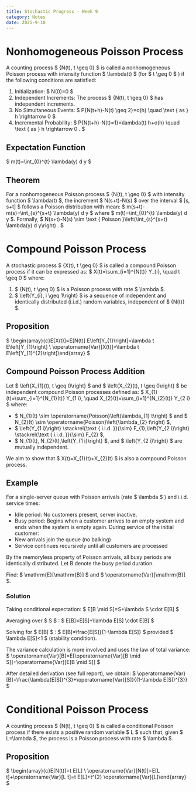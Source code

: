 ```yaml
---
title: Stochastic Progress - Week 9
category: Notes
date: 2025-9-10 
---
```


# Nonhomogeneous Poisson Process

A counting process $ \{N(t), t \geq 0\} $ is called a nonhomogeneous Poisson process with intensity function $ \lambda(t) $ (for $ t \geq 0 $ ) if the following conditions are satisfied:
1. Initialization: $ N(0)=0 $.
2. Independent Increments: The process $ \{N(t), t \geq 0\} $ has independent increments.
3. No Simultaneous Events:
$
P\{N(t+h)-N(t) \geq 2\}=o(h) \quad \text { as } h \rightarrow 0
$
4. Incremental Probability:
$
P\{N(t+h)-N(t)=1\}=\lambda(t) h+o(h) \quad \text { as } h \rightarrow 0 .
$

## Expectation Function

$ m(t)=\int_{0}^{t} \lambda(y) d y $

## Theorem 

For a nonhomogeneous Poisson process $ \{N(t), t \geq 0\} $ with intensity function $ \lambda(t) $, the increment $ N(s+t)-N(s) $ over the interval $ [s, s+t] $ follows a Poisson distribution with mean:
$
m(s+t)-m(s)=\int_{s}^{s+t} \lambda(y) d y
$
where $ m(t)=\int_{0}^{t} \lambda(y) d y $. Formally,
$
N(s+t)-N(s) \sim \text { Poisson }\left(\int_{s}^{s+t} \lambda(y) d y\right) .
$

# Compound Poisson Process

A stochastic process $ \{X(t), t \geq 0\} $ is called a compound Poisson process if it can be expressed as:
$
X(t)=\sum_{i=1}^{N(t)} Y_{i}, \quad t \geq 0
$
where:
1. $ \{N(t), t \geq 0\} $ is a Poisson process with rate $ \lambda $.
2. $ \left\{Y_{i}, i \geq 1\right\} $ is a sequence of independent and identically distributed (i.i.d.) random variables, independent of $ \{N(t)\} $.

## Proposition 

$ \begin{array}{c}E[X(t)]=E[N(t)] E\left[Y_{1}\right]=\lambda t E\left[Y_{1}\right] \\ \operatorname{Var}[X(t)]=\lambda t E\left[Y_{1}^{2}\right]\end{array} $

## Compound Poisson Process Addition

Let $ \left\{X_{1}(t), t \geq 0\right\} $ and $ \left\{X_{2}(t), t \geq 0\right\} $ be independent compound Poisson processes defined as:
$
X_{1}(t)=\sum_{i=1}^{N_{1}(t)} Y_{1 i}, \quad X_{2}(t)=\sum_{i=1}^{N_{2}(t)} Y_{2 i}
$
where:
- $ N_{1}(t) \sim \operatorname{Poisson}\left(\lambda_{1} t\right) $ and $ N_{2}(t) \sim \operatorname{Poisson}\left(\lambda_{2} t\right) $,
- $ \left\{Y_{1 i}\right\} \stackrel{\text { i.i.d. }}{\sim} F_{1},\left\{Y_{2 i}\right\} \stackrel{\text { i.i.d. }}{\sim} F_{2} $,
- $ N_{1}(t), N_{2}(t),\left\{Y_{1 i}\right\} $, and $ \left\{Y_{2 i}\right\} $ are mutually independent.

We aim to show that $ X(t)=X_{1}(t)+X_{2}(t) $ is also a compound Poisson process.

## Example 

For a single-server queue with Poisson arrivals (rate $ \lambda $ ) and i.i.d. service times:
- Idle period: No customers present, server inactive.
- Busy period: Begins when a customer arrives to an empty system and ends when the system is empty again. During service of the initial customer:
- New arrivals join the queue (no balking)
- Service continues recursively until all customers are processed

By the memoryless property of Poisson arrivals, all busy periods are identically distributed. Let B denote the busy period duration.

Find: $ \mathrm{E}[\mathrm{B}] $ and $ \operatorname{Var}[\mathrm{B}] $.

### Solution 


Taking conditional expectation:
$
E[B \mid S]=S+\lambda S \cdot E[B]
$

Averaging over $ S $ :
$
E[B]=E[S]+\lambda E[S] \cdot E[B]
$

Solving for $ E[B] $ :
$
E[B]=\frac{E[S]}{1-\lambda E[S]}
$
provided $ \lambda E[S]<1 $ (stability condition).

The variance calculation is more involved and uses the law of total variance:
$
\operatorname{Var}[B]=E[\operatorname{Var}[B \mid S]]+\operatorname{Var}[E[B \mid S]]
$

After detailed derivation (see full report), we obtain:
$
\operatorname{Var}[B]=\frac{\lambda(E[S])^{3}+\operatorname{Var}[S]}{(1-\lambda E[S])^{3}}
$

# Conditional Poisson Process

A counting process $ \{N(t), t \geq 0\} $ is called a conditional Poisson process if there exists a positive random variable $ L $ such that, given $ L=\lambda $, the process is a Poisson process with rate $ \lambda $.

## Proposition 

$ \begin{array}{c}E[N(t)]=t E[L] \\ \operatorname{Var}[N(t)]=E[L t]+\operatorname{Var}[L t]=t E[L]+t^{2} \operatorname{Var}[L]\end{array} $



